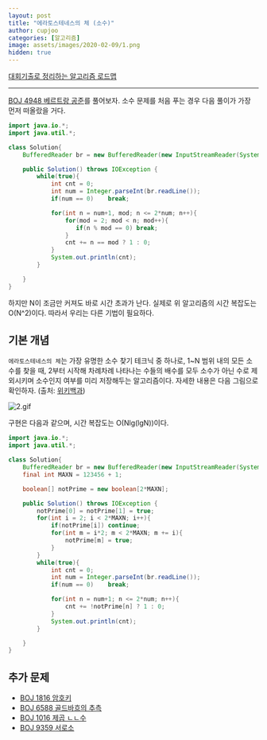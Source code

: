 ```yaml
---
layout: post
title: "에라토스테네스의 체 (소수)"
author: cupjoo
categories: [알고리즘]
image: assets/images/2020-02-09/1.png
hidden: true
---
```


[대회기출로 정리하는 알고리즘 로드맵](https://cupjoo.github.io/대회기출로-정리하는-알고리즘-로드맵)

---

[BOJ 4948 베르트랑 공준](https://www.acmicpc.net/problem/4948)를 풀어보자. 소수 문제를 처음 푸는 경우 다음 풀이가 가장 먼저 떠올랐을 거다.

```java
import java.io.*;
import java.util.*;

class Solution{
    BufferedReader br = new BufferedReader(new InputStreamReader(System.in));

    public Solution() throws IOException {
        while(true){
            int cnt = 0;
            int num = Integer.parseInt(br.readLine());
            if(num == 0)    break;

            for(int n = num+1, mod; n <= 2*num; n++){
                for(mod = 2; mod < n; mod++){
                   if(n % mod == 0) break;
                }
                cnt += n == mod ? 1 : 0;
            }
            System.out.println(cnt);
        }

    }
}
```

하지만 N이 조금만 커져도 바로 시간 초과가 난다. 실제로 위 알고리즘의 시간 복잡도는 O(N^2)이다. 따라서 우리는 다른 기법이 필요하다.

## 기본 개념

`에라토스테네스의 체`는 가장 유명한 소수 찾기 테크닉 중 하나로, 1~N 범위 내의 모든 소수를 찾을 때, 2부터 시작해 차례차례 나타나는 수들의 배수를 모두 소수가 아닌 수로 제외시키며 소수인지 여부를 미리 저장해두는 알고리즘이다. 자세한 내용은 다음 그림으로 확인하자. (출처: [위키백과](https://ko.wikipedia.org/wiki/에라토스테네스의_체))

![2.gif](https://upload.wikimedia.org/wikipedia/commons/b/b9/Sieve_of_Eratosthenes_animation.gif)

구현은 다음과 같으며, 시간 복잡도는 O(Nlg(lgN))이다.

```java
import java.io.*;
import java.util.*;

class Solution{
    BufferedReader br = new BufferedReader(new InputStreamReader(System.in));
    final int MAXN = 123456 + 1;

    boolean[] notPrime = new boolean[2*MAXN];

    public Solution() throws IOException {
        notPrime[0] = notPrime[1] = true;
        for(int i = 2; i < 2*MAXN; i++){
            if(notPrime[i]) continue;
            for(int m = i*2; m < 2*MAXN; m += i){
                notPrime[m] = true;
            }
        }
        while(true){
            int cnt = 0;
            int num = Integer.parseInt(br.readLine());
            if(num == 0)    break;

            for(int n = num+1; n <= 2*num; n++){
                cnt += !notPrime[n] ? 1 : 0;
            }
            System.out.println(cnt);
        }

    }
}
```

## 추가 문제

- [BOJ 1816 암호키](https://www.acmicpc.net/problem/1816)
- [BOJ 6588 골드바흐의 추측](https://www.acmicpc.net/problem/6588)
- [BOJ 1016 제곱 ㄴㄴ수](https://www.acmicpc.net/problem/1016)
- [BOJ 9359 서로소](https://www.acmicpc.net/problem/9359)